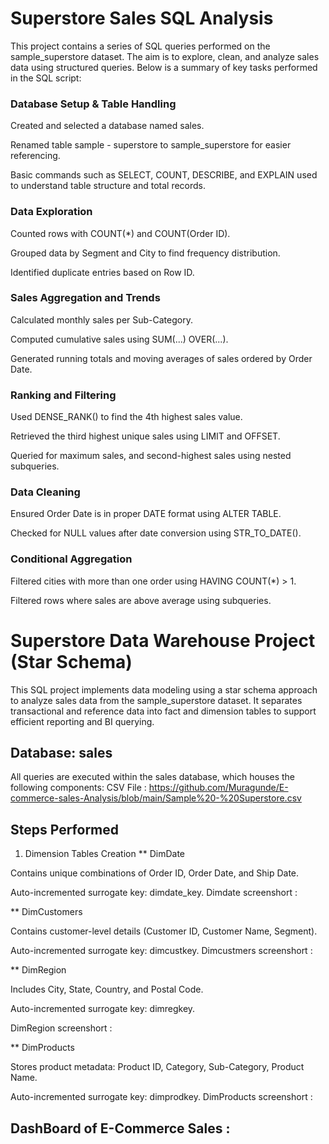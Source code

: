 # Superstore Sales SQL Analysis
This project contains a series of SQL queries performed on the sample_superstore dataset. The aim is to explore, clean, and analyze sales data using structured queries. Below is a summary of key tasks performed in the SQL script:

### Database Setup & Table Handling
Created and selected a database named sales.

Renamed table sample - superstore to sample_superstore for easier referencing.

Basic commands such as SELECT, COUNT, DESCRIBE, and EXPLAIN used to understand table structure and total records.

### Data Exploration
Counted rows with COUNT(*) and COUNT(Order ID).

Grouped data by Segment and City to find frequency distribution.

Identified duplicate entries based on Row ID.

### Sales Aggregation and Trends
Calculated monthly sales per Sub-Category.

Computed cumulative sales using SUM(...) OVER(...).

Generated running totals and moving averages of sales ordered by Order Date.

### Ranking and Filtering
Used DENSE_RANK() to find the 4th highest sales value.

Retrieved the third highest unique sales using LIMIT and OFFSET.

Queried for maximum sales, and second-highest sales using nested subqueries.

### Data Cleaning
Ensured Order Date is in proper DATE format using ALTER TABLE.

Checked for NULL values after date conversion using STR_TO_DATE().

### Conditional Aggregation
Filtered cities with more than one order using HAVING COUNT(*) > 1.

Filtered rows where sales are above average using subqueries.


# Superstore Data Warehouse Project (Star Schema)
This SQL project implements data modeling using a star schema approach to analyze sales data from the sample_superstore dataset. It separates transactional and reference data into fact and dimension tables to support efficient reporting and BI querying.

## Database: sales
All queries are executed within the sales database, which houses the following components:
CSV File : https://github.com/Muragunde/E-commerce-sales-Analysis/blob/main/Sample%20-%20Superstore.csv

## Steps Performed
1. Dimension Tables Creation
** DimDate

Contains unique combinations of Order ID, Order Date, and Ship Date.

Auto-incremented surrogate key: dimdate_key.
Dimdate screenshort : 

** DimCustomers

Contains customer-level details (Customer ID, Customer Name, Segment).

Auto-incremented surrogate key: dimcustkey.
Dimcustmers screenshort :

** DimRegion

Includes City, State, Country, and Postal Code.

Auto-incremented surrogate key: dimregkey.

DimRegion screenshort : 

** DimProducts

Stores product metadata: Product ID, Category, Sub-Category, Product Name.

Auto-incremented surrogate key: dimprodkey.
DimProducts screenshort : 


## DashBoard of E-Commerce Sales :
